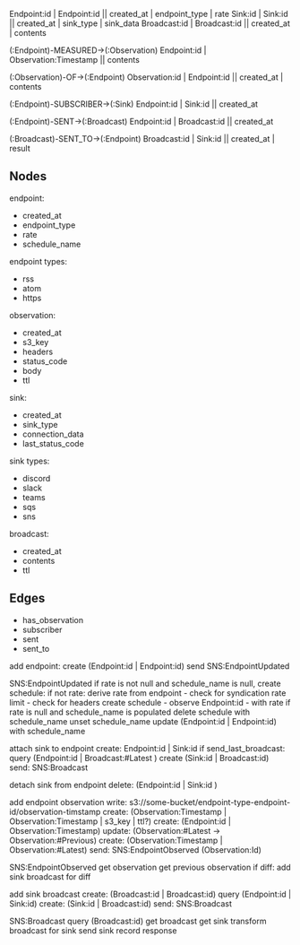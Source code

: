 

Endpoint:id    | Endpoint:id  || created_at | endpoint_type | rate
Sink:id        | Sink:id      || created_at | sink_type | sink_data
Broadcast:id   | Broadcast:id || created_at | contents



(:Endpoint)-MEASURED->(:Observation)
Endpoint:id    | Observation:Timestamp || contents

(:Observation)-OF->(:Endpoint)
Observation:id | Endpoint:id           || created_at | contents

(:Endpoint)-SUBSCRIBER->(:Sink)
Endpoint:id    | Sink:id               || created_at

(:Endpoint)-SENT->(:Broadcast)
Endpoint:id    | Broadcast:id          || created_at

(:Broadcast)-SENT_TO->(:Endpoint)
Broadcast:id   | Sink:id               || created_at | result



## Nodes

endpoint:
- created_at
- endpoint_type
- rate
- schedule_name

endpoint types:
- rss
- atom
- https

observation:
- created_at
- s3_key
- headers
- status_code
- body
- ttl

sink:
- created_at
- sink_type
- connection_data
- last_status_code

sink types:
- discord
- slack
- teams
- sqs
- sns

broadcast:
- created_at
- contents
- ttl

## Edges

- has_observation
- subscriber
- sent
- sent_to







add endpoint:
create (Endpoint:id | Endpoint:id)
send SNS:EndpointUpdated


SNS:EndpointUpdated
if rate is not null and schedule_name is null, create schedule:
    if not rate:
        derive rate from endpoint
        - check for syndication rate limit
        - check for headers
    create schedule
    - observe Endpoint:id
    - with rate
if rate is null and schedule_name is populated
    delete schedule with schedule_name
    unset schedule_name
update (Endpoint:id | Endpoint:id) with schedule_name


attach sink to endpoint
create: Endpoint:id | Sink:id
if send_last_broadcast:
    query (Endpoint:id | Broadcast:#Latest )
    create (Sink:id | Broadcast:id)
    send: SNS:Broadcast



detach sink from endpoint
delete: (Endpoint:id | Sink:id )



add endpoint observation
write: s3://some-bucket/endpoint-type-endpoint-id/observation-timstamp
create: (Observation:Timestamp | Observation:Timestamp | s3_key | ttl?)
create: (Endpoint:id | Observation:Timestamp)
update: (Observation:#Latest -> Observation:#Previous)
create: (Observation:Timestamp | Observation:#Latest)
send: SNS:EndpointObserved (Observation:Id)



SNS:EndpointObserved
get observation
get previous observation
if diff:
    add sink broadcast for diff



add sink broadcast
create: (Broadcast:id | Broadcast:id)
query (Endpoint:id | Sink:id)
    create: (Sink:id | Broadcast:id)
    send: SNS:Broadcast



SNS:Broadcast
query (Broadcast:id)
get broadcast
get sink
transform broadcast for sink
send sink
record response
